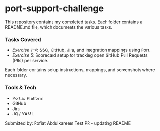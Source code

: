 # port-support-challenge
<!-- test PR -->

This repository contains my completed tasks. Each folder contains a README.md file,
which documents the various tasks.

### Tasks Covered
- *Exercise 1–4*: SSO, GitHub, Jira, and integration mappings using Port.
- *Exercise 5*: Scorecard setup for tracking open GitHub Pull Requests (PRs) per service.

Each folder contains setup instructions, mappings, and screenshots where necessary.

### Tools & Tech
- Port.io Platform
- GitHub
- Jira
- JQ / YAML
  
Submitted by: Rofiat Abdulkareem
Test PR - updating README
